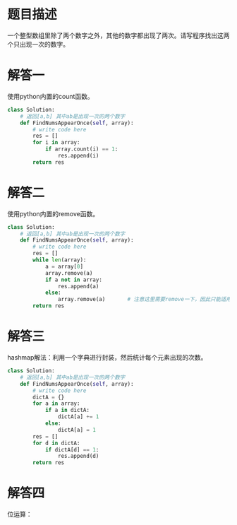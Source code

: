 # 题目描述

一个整型数组里除了两个数字之外，其他的数字都出现了两次。请写程序找出这两个只出现一次的数字。

# 解答一

使用python内置的count函数。

```python
class Solution:
    # 返回[a,b] 其中ab是出现一次的两个数字
    def FindNumsAppearOnce(self, array):
        # write code here
        res = []
        for i in array:
            if array.count(i) == 1:
                res.append(i)
        return res
```

# 解答二

使用python内置的remove函数。

```python
class Solution:
    # 返回[a,b] 其中ab是出现一次的两个数字
    def FindNumsAppearOnce(self, array):
        # write code here
        res = []
        while len(array):
            a = array[0]
            array.remove(a)
            if a not in array:
                res.append(a)
            else:
                array.remove(a)       # 注意这里需要remove一下，因此只能适用于两个重复元素的问题
        return res
```

# 解答三

hashmap解法：利用一个字典进行封装，然后统计每个元素出现的次数。

```python
class Solution:
    # 返回[a,b] 其中ab是出现一次的两个数字
    def FindNumsAppearOnce(self, array):
        # write code here
        dictA = {}
        for a in array:
            if a in dictA:
                dictA[a] += 1
            else:
                dictA[a] = 1
        res = []
        for d in dictA:
            if dictA[d] == 1:
                res.append(d)
        return res
```

# 解答四

位运算：
